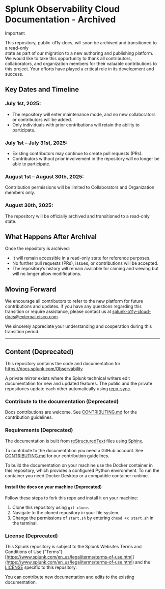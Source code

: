 # Splunk Observability Cloud Documentation - Archived

> [!IMPORTANT]
> This repository, public-o11y-docs, will soon be archived and transitioned to a read-only  
> state as part of our migration to a new authoring and publishing platform. We would 
> like to take this opportunity to thank all contributors, collaborators, and organization 
> members for their valuable contributions to this project. Your efforts have played 
> a critical role in its development and success.

## Key Dates and Timeline

### July 1st, 2025:

* The repository will enter maintenance mode, and no new collaborators or contributors will be added.
* Only individuals with prior contributions will retain the ability to participate.

### July 1st – July 31st, 2025:

* Existing contributors may continue to create pull requests (PRs).
* Contributors without prior involvement in the repository will no longer be able to participate.

### August 1st – August 30th, 2025:

Contribution permissions will be limited to Collaborators and Organization members only.

### August 30th, 2025:

The repository will be officially archived and transitioned to a read-only state.

## What Happens After Archival

Once the repository is archived:

* It will remain accessible in a read-only state for reference purposes.
* No further pull requests (PRs), issues, or contributions will be accepted.
* The repository’s history will remain available for cloning and viewing but will no longer allow modifications.

## Moving Forward

We encourage all contributors to refer to the new platform for future contributions and updates. If you have any questions regarding this transition or require assistance, please contact us at splunk-o11y-cloud-docs@external.cisco.com. 

We sincerely appreciate your understanding and cooperation during this transition period.

---

## Content (Deprecated)

This repository contains the code and documentation for https://docs.splunk.com/Observability

A private mirror exists where the Splunk technical writers edit documentation for new and updated features. The public and the private repositories update each other automatically using [repo-sync](https://github.com/repo-sync/repo-sync).


### Contribute to the documentation (Deprecated)

Docs contributions are welcome. See [CONTRIBUTING.md](CONTRIBUTING.md) for the contribution guidelines.

### Requirements (Deprecated)

The documentation is built from [reStructuredText](https://docutils.sourceforge.io/rst.html) files using [Sphinx](https://www.sphinx-doc.org/en/master/).

To contribute to the documentation you need a GitHub account. See [CONTRIBUTING.md](CONTRIBUTING.md) for our contribution guidelines.

To build the documentation on your machine use the Docker container in this repository, which provides a configured Python environment. To run the container you need Docker Desktop or a compatible container runtime.

#### Install the docs on your machine (Deprecated)

Follow these steps to fork this repo and install it on your machine:

1. Clone this repository using `git clone`.
2. Navigate to the cloned repository in your file system.
3. Change the permissions of `start.sh` by entering `chmod +x start.sh` in the terminal.

### License (Deprecated)

This Splunk repository is subject to the Splunk Websites Terms and Conditions of Use ("Terms")
[https://www.splunk.com/en_us/legal/terms/terms-of-use.html](https://www.splunk.com/en_us/legal/terms/terms-of-use.html) 
and the [LICENSE](LICENSE) specific to this repository.

You can contribute new documentation and edits to the existing documentation.
